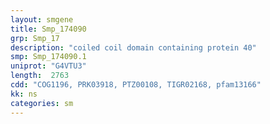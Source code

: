 ```yaml
---
layout: smgene
title: Smp_174090
grp: Smp_17
description: "coiled coil domain containing protein 40"
smp: Smp_174090.1
uniprot: "G4VTU3"
length:  2763
cdd: "COG1196, PRK03918, PTZ00108, TIGR02168, pfam13166"
kk: ns
categories: sm
---
```

